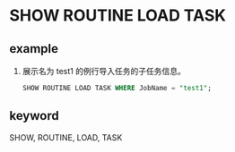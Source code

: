 # SHOW ROUTINE LOAD TASK

## example

1. 展示名为 test1 的例行导入任务的子任务信息。

    ```sql
    SHOW ROUTINE LOAD TASK WHERE JobName = "test1";
    ```

## keyword

SHOW, ROUTINE, LOAD, TASK
